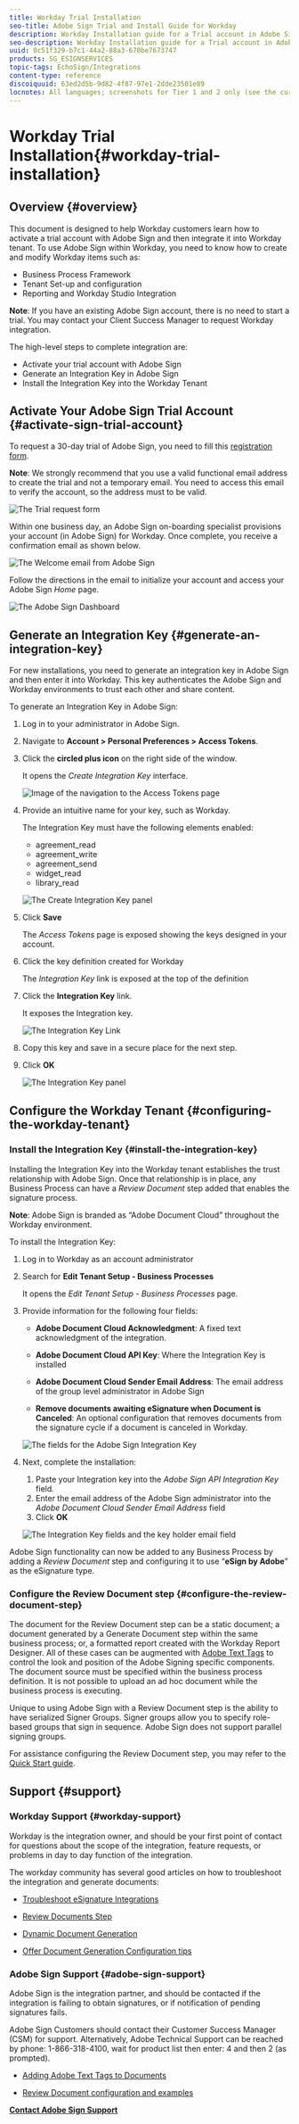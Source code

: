 ```yaml
---
title: Workday Trial Installation
seo-title: Adobe Sign Trial and Install Guide for Workday
description: Workday Installation guide for a Trial account in Adobe Sign
seo-description: Workday Installation guide for a Trial account in Adobe Sign
uuid: 0c51f329-b7c1-44a2-88a3-670be7673747
products: SG_ESIGNSERVICES
topic-tags: EchoSign/Integrations
content-type: reference
discoiquuid: 63ed2d5b-9d82-4f87-97e1-2dde23501e89
locnotes: All languages; screenshots for Tier 1 and 2 only (see the currently published localized page for guidance) 
---
```


# Workday Trial Installation{#workday-trial-installation}

## Overview {#overview}

This document is designed to help Workday customers learn how to activate a trial account with Adobe Sign and then integrate it into Workday tenant. To use Adobe Sign within Workday, you need to know how to create and modify Workday items such as:

* Business Process Framework
* Tenant Set-up and configuration
* Reporting and Workday Studio Integration

**Note**: If you have an existing Adobe Sign account, there is no need to start a trial. You may contact your Client Success Manager to request Workday integration.

The high-level steps to complete integration are:

* Activate your trial account with Adobe Sign
* Generate an Integration Key in Adobe Sign
* Install the Integration Key into the Workday Tenant

## Activate Your Adobe Sign Trial Account {#activate-sign-trial-account}

To request a 30-day trial of Adobe Sign, you need to fill this [registration form](https://land.echosign.com/esign-trial-workday-registration.html).

**Note**: We strongly recommend that you use a valid functional email address to create the trial and not a temporary email. You need to access this email to verify the account, so the address must to be valid.

![The Trial request form](images/trial-land.png)

Within one business day, an Adobe Sign on-boarding specialist provisions your account (in Adobe Sign) for Workday. Once complete, you receive a confirmation email as shown below.

![The Welcome email from Adobe Sign](images/welcome-email-2020.png)

Follow the directions in the email to initialize your account and access your Adobe Sign *Home* page.

![The Adobe Sign Dashboard](images/classic-home.png) 

## Generate an Integration Key {#generate-an-integration-key}

For new installations, you need to generate an integration key in Adobe Sign and then enter it into Workday. This key authenticates the Adobe Sign and Workday environments to trust each other and share content.

To generate an Integration Key in Adobe Sign:

1. Log in to your administrator in Adobe Sign.
1. Navigate to **Account &gt; Personal Preferences &gt; Access Tokens**.
1. Click the **circled plus icon** on the right side of the window.
   
   It opens the *Create Integration Key* interface.

    ![Image of the navigation to the Access Tokens page](images/navigate-to-group-accesstokens.png)

1. Provide an intuitive name for your key, such as Workday.

    The Integration Key must have the following elements enabled:

    * agreement_read
    * agreement_write
    * agreement_send
    * widget_read
    * library_read

    ![The Create Integration Key panel](images/create-integration-key-575.png)

1. Click **Save**

    The *Access Tokens* page is exposed showing the keys designed in your account.

1. Click the key definition created for Workday

    The *Integration Key* link is exposed at the top of the definition

1. Click the **Integration Key** link.

    It exposes the Integration key.

    ![The Integration Key Link](images/integration-key.png)

1. Copy this key and save in a secure place for the next step.
1. Click **OK**

    ![The Integration Key panel](images/copy-the-key-575.png) 

## Configure the Workday Tenant {#configuring-the-workday-tenant}

### Install the Integration Key {#install-the-integration-key}

Installing the Integration Key into the Workday tenant establishes the trust relationship with Adobe Sign. Once that relationship is in place, any Business Process can have a *Review Document* step added that enables the signature process.

**Note**: Adobe Sign is branded as “Adobe Document Cloud” throughout the Workday environment.

To install the Integration Key:

1. Log in to Workday as an account administrator
1. Search for **Edit Tenant Setup - Business Processes**

    It opens the *Edit Tenant Setup - Business Processes* page.

1. Provide information for the following four fields:

    * **Adobe Document Cloud Acknowledgment**: A fixed text acknowledgment of the integration.

    * **Adobe Document Cloud API Key**: Where the Integration Key is installed

    * **Adobe Document Cloud Sender Email Address**: The email address of the group level administrator in Adobe Sign

    * **Remove documents awaiting eSignature when Document is Canceled**: An optional configuration that removes documents from the signature cycle if a document is canceled in Workday.

    ![The fields for the Adobe Sign Integration Key](images/bp-filled-torn2-575.png)

1. Next, complete the installation:

    1. Paste your Integration key into the *Adobe Sign API Integration Key* field.
    1.  Enter the email address of the Adobe Sign administrator into the *Adobe Document Cloud Sender Email Address* field
    1. Click **OK**

    ![The Integration Key fields and the key holder email field](images/bp-filled-small.png)

Adobe Sign functionality can now be added to any Business Process by adding a *Review Document* step and configuring it to use “**eSign by Adobe**” as the eSignature type.

### Configure the Review Document step {#configure-the-review-document-step}

The document for the Review Document step can be a static document; a document generated by a Generate Document step within the same business process; or, a formatted report created with the Workday Report Designer. All of these cases can be augmented with [Adobe Text Tags](https://helpx.adobe.com/sign/using/text-tag.html) to control the look and position of the Adobe Signing specific components. The document source must be specified within the business process definition. It is not possible to upload an ad hoc document while the business process is executing.

Unique to using Adobe Sign with a Review Document step is the ability to have serialized Signer Groups. Signer groups allow you to specify role-based groups that sign in sequence. Adobe Sign does not support parallel signing groups.

For assistance configuring the Review Document step, you may refer to the [Quick Start guide](https://helpx.adobe.com/sign/using/workday-integration-quick-start-guide.html).

## Support {#support}

### Workday Support {#workday-support}

Workday is the integration owner, and should be your first point of contact for questions about the scope of the integration, feature requests, or problems in day to day function of the integration.

The workday community has several good articles on how to troubleshoot the integration and generate documents:

* [Troubleshoot eSignature Integrations](https://doc.workday.com/#/reader/3DMnG~27o049IYFWETFtTQ/zhA~hYllD3Hv1wu0CvHH_g)
* [Review Documents Step](https://doc.workday.com/#/reader/3DMnG~27o049IYFWETFtTQ/TboWWKQemecNipWgxLAjqg)
* [Dynamic Document Generation](https://community.workday.com/node/176443)  

* [Offer Document Generation Configuration tips](https://community.workday.com/node/183242)

### Adobe Sign Support {#adobe-sign-support}

Adobe Sign is the integration partner, and should be contacted if the integration is failing to obtain signatures, or if notification of pending signatures fails.

Adobe Sign Customers should contact their Customer Success Manager (CSM) for support. Alternatively, Adobe Technical Support can be reached by phone: 1-866-318-4100, wait for product list then enter: 4 and then 2 (as prompted).

* [Adding Adobe Text Tags to Documents](https://helpx.adobe.com/sign/using/text-tag.html)  

* [Review Document configuration and examples](https://helpx.adobe.com/sign/using/workday-integration-quick-start-guide.html)

[**Contact Adobe Sign Support**](https://echosign.zendesk.com/hc/en-us/requests/new?ticket_form_id=34323)

